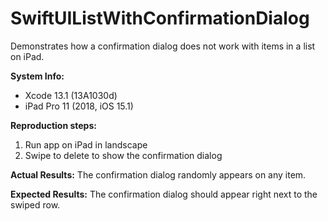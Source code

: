 # SwiftUIListWithConfirmationDialog
Demonstrates how a confirmation dialog does not work with items in a list on iPad.

**System Info:**
* Xcode 13.1 (13A1030d)
* iPad Pro 11 (2018, iOS 15.1)


**Reproduction steps:**
1. Run app on iPad in landscape
2. Swipe to delete to show the confirmation dialog


**Actual Results:**
The confirmation dialog randomly appears on any item.


**Expected Results:**
The confirmation dialog should appear right next to the swiped row.
